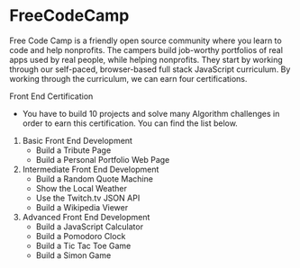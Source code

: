 # FreeCodeCamp

Free Code Camp is a friendly open source community where you learn to code and help nonprofits. The campers build job-worthy portfolios of real apps used by real people, while helping nonprofits. They start by working through our self-paced, browser-based full stack JavaScript curriculum. By working through the curriculum, we can earn four certifications. 

 Front End Certification
 - You have to build 10 projects and solve many Algorithm challenges in order to earn this certification. You can find the list below.

1. Basic Front End Development
    - Build a Tribute Page
    - Build a Personal Portfolio Web Page
2.  Intermediate Front End Development
    - Build a Random Quote Machine
    - Show the Local Weather
    - Use the Twitch.tv JSON API
    - Build a Wikipedia Viewer
3.  Advanced  Front End Development
    - Build a JavaScript Calculator
    - Build a Pomodoro Clock
    - Build a Tic Tac Toe Game
    - Build a Simon Game
